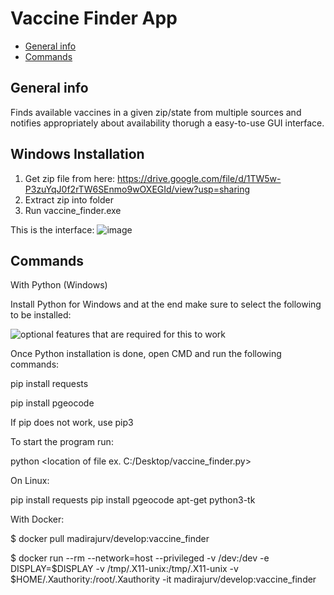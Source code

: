 #  Vaccine Finder App

* [General info](#general-info)
* [Commands](#commands)

##  General info

Finds available vaccines in a given zip/state from multiple sources and notifies appropriately about availability thorugh a easy-to-use GUI interface. 

## Windows Installation

1. Get zip file from here: https://drive.google.com/file/d/1TW5w-P3zuYqJ0f2rTW6SEnmo9wOXEGId/view?usp=sharing
2. Extract zip into folder
3. Run vaccine_finder.exe

This is the interface:
![image](https://user-images.githubusercontent.com/78343419/109446512-cef20e00-7a0f-11eb-8a2b-f9659226828c.png)


## Commands

With Python (Windows)

Install Python for Windows and at the end make sure to select the following to be installed:

<img src="https://i.stack.imgur.com/GSWfw.png" alt="optional features that are required for this to work"/>

Once Python installation is done, open CMD and run the following commands:

pip install requests

pip install pgeocode

If pip does not work, use pip3

To start the program run:

python <location of file ex. C:/Desktop/vaccine_finder.py>

On Linux:

pip install requests
pip install pgeocode
apt-get python3-tk

With Docker:

$ docker pull madirajurv/develop:vaccine_finder

$ docker run --rm --network=host --privileged -v /dev:/dev  -e DISPLAY=$DISPLAY  -v /tmp/.X11-unix:/tmp/.X11-unix -v $HOME/.Xauthority:/root/.Xauthority -it madirajurv/develop:vaccine_finder
